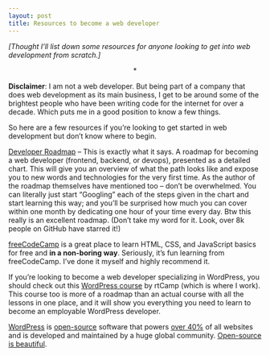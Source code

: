 ```yaml
---
layout: post
title: Resources to become a web developer
---
```


*[Thought I’ll list down some resources for anyone looking to get into web development from scratch.]*

<p style="text-align: center">*</p>

**Disclaimer**: I am not a web developer. But being part of a company that does web development as its main business, I get to be around some of the brightest people who have been writing code for the internet for over a decade. Which puts me in a good position to know a few things.

So here are a few resources if you’re looking to get started in web development but don’t know where to begin.

[Developer Roadmap](https://github.com/kamranahmedse/developer-roadmap) – This is exactly what it says. A roadmap for becoming a web developer (frontend, backend, or devops), presented as a detailed chart. This will give you an overview of what the path looks like and expose you to new words and technologies for the very first time. As the author of the roadmap themselves have mentioned too – don’t be overwhelmed. You can literally just start “Googling” each of the steps given in the chart and start learning this way; and you’ll be surprised how much you can cover within one month by dedicating one hour of your time every day. Btw this really is an excellent roadmap. (Don’t take my word for it. Look, over 8k people on GitHub have starred it!)

[freeCodeCamp](https://www.freecodecamp.org/) is a great place to learn HTML, CSS, and JavaScript basics for free and **in a non-boring way**. Seriously, it’s fun learning from freeCodeCamp. I’ve done it myself and highly recommend it.

If you’re looking to become a web developer specializing in WordPress, you should check out this [WordPress course](https://learn.rtcamp.com/courses/wordpress-training/) by rtCamp (which is where I work). This course too is more of a roadmap than an actual course with all the lessons in one place, and it will show you everything you need to learn to become an employable WordPress developer.

[WordPress](https://wordpress.org/) is [open-source](https://opensource.org/faq) software that powers [over 40%](https://w3techs.com/technologies/overview/content_management) of all websites and is developed and maintained by a huge global community. [Open-source is beautiful](https://yoast.com/open-source-story/).